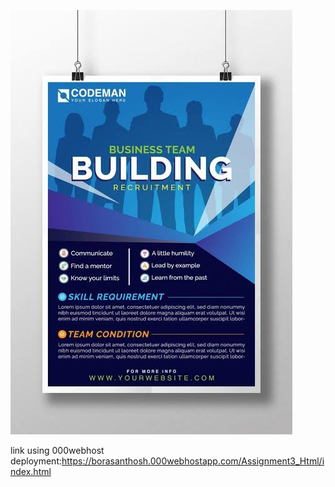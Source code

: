 ![poster](poster.png)


link using 000webhost deployment:https://borasanthosh.000webhostapp.com/Assignment3_Html/index.html

